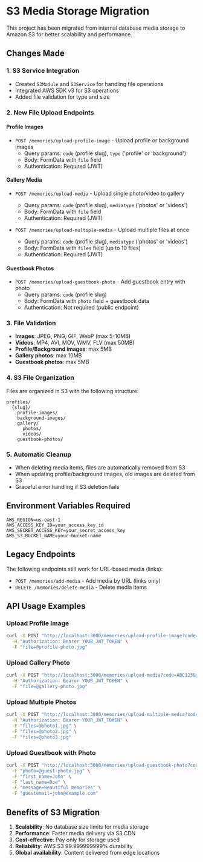 # S3 Media Storage Migration

This project has been migrated from internal database media storage to Amazon S3 for better scalability and performance.

## Changes Made

### 1. S3 Service Integration
- Created `S3Module` and `S3Service` for handling file operations
- Integrated AWS SDK v3 for S3 operations
- Added file validation for type and size

### 2. New File Upload Endpoints

#### Profile Images
- `POST /memories/upload-profile-image` - Upload profile or background images
  - Query params: `code` (profile slug), `type` ('profile' or 'background')
  - Body: FormData with `file` field
  - Authentication: Required (JWT)

#### Gallery Media
- `POST /memories/upload-media` - Upload single photo/video to gallery
  - Query params: `code` (profile slug), `mediatype` ('photos' or 'videos')
  - Body: FormData with `file` field
  - Authentication: Required (JWT)

- `POST /memories/upload-multiple-media` - Upload multiple files at once
  - Query params: `code` (profile slug), `mediatype` ('photos' or 'videos')
  - Body: FormData with `files` field (up to 10 files)
  - Authentication: Required (JWT)

#### Guestbook Photos
- `POST /memories/upload-guestbook-photo` - Add guestbook entry with photo
  - Query params: `code` (profile slug)
  - Body: FormData with `photo` field + guestbook data
  - Authentication: Not required (public endpoint)

### 3. File Validation
- **Images**: JPEG, PNG, GIF, WebP (max 5-10MB)
- **Videos**: MP4, AVI, MOV, WMV, FLV (max 50MB)
- **Profile/Background images**: max 5MB
- **Gallery photos**: max 10MB
- **Guestbook photos**: max 5MB

### 4. S3 File Organization
Files are organized in S3 with the following structure:
```
profiles/
  {slug}/
    profile-images/
    background-images/
    gallery/
      photos/
      videos/
    guestbook-photos/
```

### 5. Automatic Cleanup
- When deleting media items, files are automatically removed from S3
- When updating profile/background images, old images are deleted from S3
- Graceful error handling if S3 deletion fails

## Environment Variables Required

```env
AWS_REGION=us-east-1
AWS_ACCESS_KEY_ID=your_access_key_id
AWS_SECRET_ACCESS_KEY=your_secret_access_key
AWS_S3_BUCKET_NAME=your-bucket-name
```

## Legacy Endpoints
The following endpoints still work for URL-based media (links):
- `POST /memories/add-media` - Add media by URL (links only)
- `DELETE /memories/delete-media` - Delete media items

## API Usage Examples

### Upload Profile Image
```bash
curl -X POST "http://localhost:3000/memories/upload-profile-image?code=ABC123&type=profile" \
  -H "Authorization: Bearer YOUR_JWT_TOKEN" \
  -F "file=@profile-photo.jpg"
```

### Upload Gallery Photo
```bash
curl -X POST "http://localhost:3000/memories/upload-media?code=ABC123&mediatype=photos" \
  -H "Authorization: Bearer YOUR_JWT_TOKEN" \
  -F "file=@gallery-photo.jpg"
```

### Upload Multiple Photos
```bash
curl -X POST "http://localhost:3000/memories/upload-multiple-media?code=ABC123&mediatype=photos" \
  -H "Authorization: Bearer YOUR_JWT_TOKEN" \
  -F "files=@photo1.jpg" \
  -F "files=@photo2.jpg" \
  -F "files=@photo3.jpg"
```

### Upload Guestbook with Photo
```bash
curl -X POST "http://localhost:3000/memories/upload-guestbook-photo?code=ABC123" \
  -F "photo=@guest-photo.jpg" \
  -F "first_name=John" \
  -F "last_name=Doe" \
  -F "message=Beautiful memories" \
  -F "guestemail=john@example.com"
```

## Benefits of S3 Migration
1. **Scalability**: No database size limits for media storage
2. **Performance**: Faster media delivery via S3 CDN
3. **Cost-effective**: Pay only for storage used
4. **Reliability**: AWS S3 99.999999999% durability
5. **Global availability**: Content delivered from edge locations
